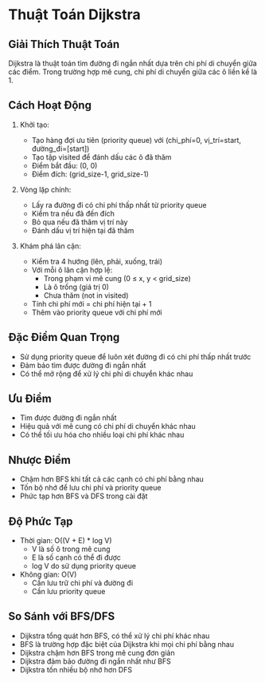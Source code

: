 # Thuật Toán Dijkstra

## Giải Thích Thuật Toán
Dijkstra là thuật toán tìm đường đi ngắn nhất dựa trên chi phí di chuyển giữa các điểm. Trong trường hợp mê cung, chi phí di chuyển giữa các ô liền kề là 1.

## Cách Hoạt Động
1. Khởi tạo:
   - Tạo hàng đợi ưu tiên (priority queue) với (chi_phí=0, vị_trí=start, đường_đi=[start])
   - Tạo tập visited để đánh dấu các ô đã thăm
   - Điểm bắt đầu: (0, 0)
   - Điểm đích: (grid_size-1, grid_size-1)

2. Vòng lặp chính:
   - Lấy ra đường đi có chi phí thấp nhất từ priority queue
   - Kiểm tra nếu đã đến đích
   - Bỏ qua nếu đã thăm vị trí này
   - Đánh dấu vị trí hiện tại đã thăm

3. Khám phá lân cận:
   - Kiểm tra 4 hướng (lên, phải, xuống, trái)
   - Với mỗi ô lân cận hợp lệ:
     * Trong phạm vi mê cung (0 ≤ x, y < grid_size)
     * Là ô trống (giá trị 0)
     * Chưa thăm (not in visited)
   - Tính chi phí mới = chi phí hiện tại + 1
   - Thêm vào priority queue với chi phí mới

## Đặc Điểm Quan Trọng
- Sử dụng priority queue để luôn xét đường đi có chi phí thấp nhất trước
- Đảm bảo tìm được đường đi ngắn nhất
- Có thể mở rộng để xử lý chi phí di chuyển khác nhau

## Ưu Điểm
- Tìm được đường đi ngắn nhất
- Hiệu quả với mê cung có chi phí di chuyển khác nhau
- Có thể tối ưu hóa cho nhiều loại chi phí khác nhau

## Nhược Điểm
- Chậm hơn BFS khi tất cả các cạnh có chi phí bằng nhau
- Tốn bộ nhớ để lưu chi phí và priority queue
- Phức tạp hơn BFS và DFS trong cài đặt

## Độ Phức Tạp
- Thời gian: O((V + E) * log V)
  * V là số ô trong mê cung
  * E là số cạnh có thể đi được
  * log V do sử dụng priority queue
- Không gian: O(V)
  * Cần lưu trữ chi phí và đường đi
  * Cần lưu priority queue

## So Sánh với BFS/DFS
- Dijkstra tổng quát hơn BFS, có thể xử lý chi phí khác nhau
- BFS là trường hợp đặc biệt của Dijkstra khi mọi chi phí bằng nhau
- Dijkstra chậm hơn BFS trong mê cung đơn giản
- Dijkstra đảm bảo đường đi ngắn nhất như BFS
- Dijkstra tốn nhiều bộ nhớ hơn DFS